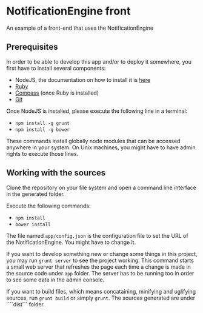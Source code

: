 # NotificationEngine front

An example of a front-end that uses the NotificationEngine

## Prerequisites

In order to be able to develop this app and/or to deploy it somewhere, you first have to install several components:

- NodeJS, the documentation on how to install it is [here](http://nodejs.org/)
- [Ruby](http://www.ruby-lang.org/en/downloads/)
- [Compass](http://compass-style.org/install/) (once Ruby is installed)
- [Git](http://git-scm.com/downloads)

Once NodeJS is installed, please execute the following line in a terminal:

- ```npm install -g grunt```
- ```npm install -g bower```

These commands install globally node modules that can be accessed anywhere in your system. On Unix machines, you might have to have admin rights to execute those lines.

## Working with the sources

Clone the repository on your file system and open a command line interface in the generated folder.

Execute the following commands:

- ```npm install```
- ```bower install```

The file named ```app/config.json``` is the configuration file to set the URL of the NotificationEngine. You might have to change it.

If you want to develop something new or change some things in this project, you may run ```grunt server``` to see the project working.
This command starts a small web server that refreshes the page each time a change is made in the source code under ```app``` folder.
The server has to be running too in order to see some data in the admin console.

If you want to build files, which means concataining, minifying and uglifying sources, run ```grunt build``` or simply ```grunt```.
The sources generated are under ````dist``` folder.